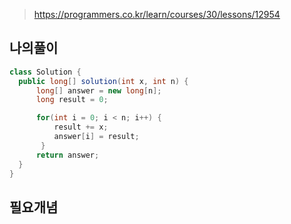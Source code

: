 > https://programmers.co.kr/learn/courses/30/lessons/12954

## 나의풀이

```java
class Solution {
  public long[] solution(int x, int n) {
      long[] answer = new long[n];
      long result = 0;

      for(int i = 0; i < n; i++) {
          result += x;
          answer[i] = result;
       }
      return answer;
  }
}
```

## 필요개념
